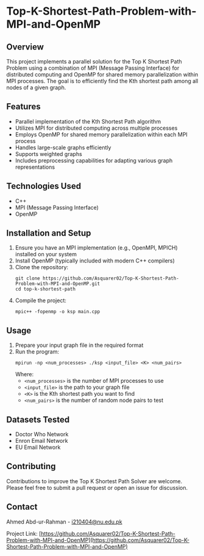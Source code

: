# Top-K-Shortest-Path-Problem-with-MPI-and-OpenMP

## Overview
This project implements a parallel solution for the Top K Shortest Path Problem using a combination of MPI (Message Passing Interface) for distributed computing and OpenMP for shared memory parallelization within MPI processes. The goal is to efficiently find the Kth shortest path among all nodes of a given graph.

## Features
- Parallel implementation of the Kth Shortest Path algorithm
- Utilizes MPI for distributed computing across multiple processes
- Employs OpenMP for shared memory parallelization within each MPI process
- Handles large-scale graphs efficiently
- Supports weighted graphs
- Includes preprocessing capabilities for adapting various graph representations

## Technologies Used
- C++
- MPI (Message Passing Interface)
- OpenMP

## Installation and Setup
1. Ensure you have an MPI implementation (e.g., OpenMPI, MPICH) installed on your system
2. Install OpenMP (typically included with modern C++ compilers)
3. Clone the repository:
   ```
   git clone https://github.com/Asquarer02/Top-K-Shortest-Path-Problem-with-MPI-and-OpenMP.git
   cd top-k-shortest-path
   ```
4. Compile the project:
   ```
   mpic++ -fopenmp -o ksp main.cpp
   ```

## Usage
1. Prepare your input graph file in the required format
2. Run the program:
   ```
   mpirun -np <num_processes> ./ksp <input_file> <K> <num_pairs>
   ```
   Where:
   - `<num_processes>` is the number of MPI processes to use
   - `<input_file>` is the path to your graph file
   - `<K>` is the Kth shortest path you want to find
   - `<num_pairs>` is the number of random node pairs to test

## Datasets Tested
- Doctor Who Network
- Enron Email Network
- EU Email Network

## Contributing
Contributions to improve the Top K Shortest Path Solver are welcome. Please feel free to submit a pull request or open an issue for discussion.

## Contact
Ahmed Abd-ur-Rahman - i210404@nu.edu.pk

Project Link: [https://github.com/Asquarer02/Top-K-Shortest-Path-Problem-with-MPI-and-OpenMP](https://github.com/Asquarer02/Top-K-Shortest-Path-Problem-with-MPI-and-OpenMP)
